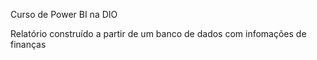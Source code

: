 Curso de Power BI na DIO

Relatório construído a partir de um banco de dados com infomações de  finanças
